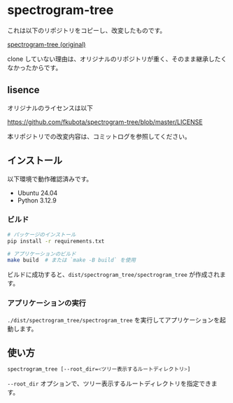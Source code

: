 # spectrogram-tree

これは以下のリポジトリをコピーし、改変したものです。

[spectrogram-tree (original)](https://github.com/fkubota/spectrogram-tree)

clone していない理由は、オリジナルのリポジトリが重く、そのまま継承したくなかったからです。

## lisence

オリジナルのライセンスは以下

https://github.com/fkubota/spectrogram-tree/blob/master/LICENSE

本リポジトリでの改変内容は、コミットログを参照してください。

## インストール

以下環境で動作確認済みです。

- Ubuntu 24.04
- Python 3.12.9

### ビルド

```bash
# パッケージのインストール
pip install -r requirements.txt

# アプリケーションのビルド
make build  # または `make -B build` を使用
```

ビルドに成功すると、`dist/spectrogram_tree/spectrogram_tree` が作成されます。

### アプリケーションの実行

`./dist/spectrogram_tree/spectrogram_tree` を実行してアプリケーションを起動します。

## 使い方

```bash
spectrogram_tree [--root_dir=<ツリー表示するルートディレクトリ>]
```

`--root_dir` オプションで、ツリー表示するルートディレクトリを指定できます。
